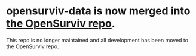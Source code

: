 # opensurviv-data is now merged into [the OpenSurviv repo](https://github.com/North-West-Wind/opensurviv).
This repo is no longer maintained and all development has been moved to the OpenSurviv repo.
